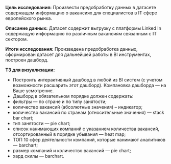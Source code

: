 **Цель исследования:** Произвести предобработку данных в датасете содержащем информацию о вакансиях для специалистов в IT сфере европейского рынка. 

**Описание данных:** Датасет содержит выгрузку с платформы Linked In содержащую информацию по различным вакансиям связанным с IT сектором.

**Итоги исследования:** Произведена предобработка данных, сформирован датасет для дальнейшей работы в BI инструментах, построен дашборд.

**ТЗ для визуализации:**
- Построить интерактивный дашборд в любой из BI систем (с учетом возможности расшарить этот дашборд). Компановка дашборда — на Ваше усмотрение.
- Дашборд в обязательном порядке должен содержать:
- фильтры — по стране и по типу занятости;
- количество вакансий (абсолютные значения) – индикатор;
- количество вакансий по странам (относительные значения) — stack bar chart;
- тип занятости — pie chart;
- список нанимающих компаний с указанием количества вакансий, отсортированный в порядке убывания — heat map;
- ТОП 10 сфер деятельности компаний, которые нанимают аналитиков — barchart;
- размер компаний и количество вакансий — pie chart;
- хард скилы — barchart.

